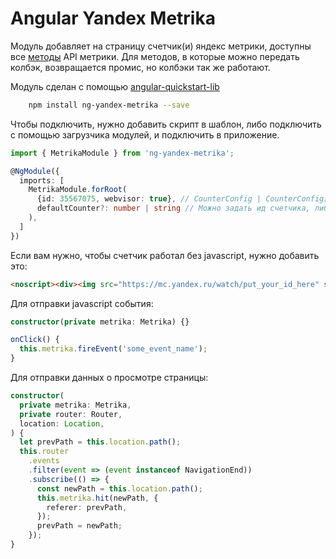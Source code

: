 # Angular Yandex Metrika
Модуль добавляет на страницу счетчик(и) яндекс метрики, доступны все [методы](https://yandex.ru/support/metrika/objects/method-reference.xml) API метрики.
Для методов, в которые можно передать колбэк, возвращается промис, но колбэки так же работают.

Модуль сделан с помощью [angular-quickstart-lib](https://github.com/filipesilva/angular-quickstart-lib)

```sh
    npm install ng-yandex-metrika --save
```

Чтобы подключить, нужно добавить скрипт в шаблон, либо подключить с помощью загрузчика модулей, и подключить в приложение.
```typescript
import { MetrikaModule } from 'ng-yandex-metrika';

@NgModule({
  imports: [
    MetrikaModule.forRoot(
      {id: 35567075, webvisor: true}, // CounterConfig | CounterConfig[]
      defaultCounter?: number | string // Можно задать ид счетчика, либо порядковый номер в массиве.
    ),
  ]
})
```

Если вам нужно, чтобы счетчик работал без javascript, нужно добавить это:
```html
<noscript><div><img src="https://mc.yandex.ru/watch/put_your_id_here" style="position:absolute; left:-9999px;" alt="" /></div></noscript>
```

Для отправки javascript события:
```typescript
constructor(private metrika: Metrika) {}

onClick() {
  this.metrika.fireEvent('some_event_name');
}
```

Для отправки данных о просмотре страницы:
```typescript
constructor(
  private metrika: Metrika,
  private router: Router,
  location: Location,
) {
  let prevPath = this.location.path();
  this.router
    .events
    .filter(event => (event instanceof NavigationEnd))
    .subscribe(() => {
      const newPath = this.location.path();
      this.metrika.hit(newPath, {
        referer: prevPath,
      });
      prevPath = newPath;
    });
}
```

